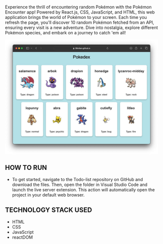 Experience the thrill of encountering random Pokémon with the Pokémon Encounter app! Powered by React.js, CSS, JavaScript, and HTML, this web application brings the world of Pokémon to your screen. Each time you refresh the page, you'll discover 10 random Pokémon fetched from an API, ensuring every visit is a new adventure. Dive into nostalgia, explore different Pokémon species, and embark on a journey to catch 'em all!

![pokemon-image](./pokemon-image.png)

HOW TO RUN 
------------------------------------
* To get started, navigate to the Todo-list repository on GitHub and download the files. Then, open the folder in Visual Studio Code and launch the live server extension. This action  will automatically open the project in your default web browser.

TECHNOLOGY STACK USED
------------------------------------
* HTML
* CSS
* JavaScript
* reactDOM

